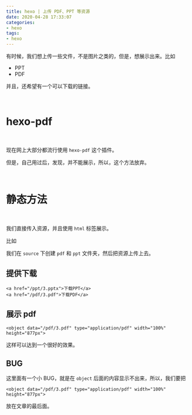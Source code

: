 ```yaml
---
title: hexo | 上传 PDF、PPT 等资源
date: 2020-04-28 17:33:07
categories:
- hexo
tags:
- hexo
---
```

有时候，我们想上传一些文件，不是图片之类的，但是，想展示出来。比如

- PPT
- PDF

并且，还希望有一个可以下载的链接。

<!-- more -->

<br/>

# hexo-pdf

<br/>

现在网上大部分都流行使用 `hexo-pdf` 这个插件。

但是，自己用过后，发现，并不能展示，所以，这个方法放弃。

<br/>

# 静态方法

<br/>

我们直接传入资源，并且使用 `html` 标签展示。

比如

我们在 `source` 下创建 `pdf` 和 `ppt` 文件夹，然后把资源上传上去。

## 提供下载

	<a href="/ppt/3.pptx">下载PPT</a>
	<a href="/pdf/3.pdf">下载PDF</a>

## 展示 pdf

	<object data="/pdf/3.pdf" type="application/pdf" width="100%" height="877px">

这样可以达到一个很好的效果。

## BUG

这里面有一个小 BUG，就是在 `object` 后面的内容显示不出来，所以，我们要把

	<object data="/pdf/3.pdf" type="application/pdf" width="100%" height="877px">

放在文章的最后面。